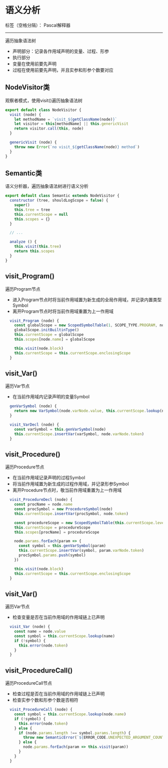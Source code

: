 # 语义分析

标签（空格分隔）： Pascal解释器

---

遍历抽象语法树

* 声明部分：记录各作用域声明的变量、过程、形参
* 执行部分
 * 变量在使用前要先声明
 * 过程在使用前要先声明，并且实参和形参个数要对应

## NodeVisitor类

观察者模式，使用visit()遍历抽象语法树

```javascript
export default class NodeVisitor {
  visit (node) {
    let methodName = `visit_${getClassName(node)}`
    let visitor = this[methodName] || this.genericVisit
    return visitor.call(this, node)
  }

  genericVisit (node) {
    throw new Error(`no visit_${getClassName(node)} method`)
  }
}
```

## Semantic类

语义分析器，遍历抽象语法树进行语义分析

```javascript
export default class Semantic extends NodeVisitor {
  constructor (tree, shouldLogScope = false) {
    super()
    this.tree = tree
    this.currentScope = null
    this.scopes = {}
  }

  // ...

  analyze () {
    this.visit(this.tree)
    return this.scopes
  }
}
```

## visit_Program()

遍历Program节点

* 进入Program节点时将当前作用域置为新生成的全局作用域，并记录内置类型Symbol
* 离开Program节点时将当前作用域重置为上一作用域

```javascript
  visit_Program (node) {
    const globalScope = new ScopedSymbolTable(1, SCOPE_TYPE.PROGRAM, node.name, this.currentScope)
    globalScope.initBuiltinType()
    this.currentScope = globalScope
    this.scopes[node.name] = globalScope

    this.visit(node.block)
    this.currentScope = this.currentScope.enclosingScope
  }
```

## visit_Var()

遍历Var节点

* 在当前作用域内记录声明的变量Symbol

```javascript
  genVarSymbol (node) {
    return new VarSymbol(node.varNode.value, this.currentScope.lookup(node.typeNode.value))
  }

  visit_VarDecl (node) {
    const varSymbol = this.genVarSymbol(node)
    this.currentScope.insertVar(varSymbol, node.varNode.token)
  }
```

## visit_Procedure()

遍历Procedure节点

* 在当前作用域记录声明的过程Symbol
* 将当前作用域置为新生成的过程作用域，并记录形参Symbol
* 离开Procedure节点时，敬当前作用域重置为上一作用域

```javascript
  visit_ProcedureDecl (node) {
    const procName = node.name
    const procSymbol = new ProcedureSymbol(node)
    this.currentScope.insertVar(procSymbol, node.token)

    const procedureScope = new ScopedSymbolTable(this.currentScope.level + 1, SCOPE_TYPE.PROCEDURE, procName, this.currentScope)
    this.currentScope = procedureScope
    this.scopes[procName] = procedureScope

    node.params.forEach(param => {
      const symbol = this.genVarSymbol(param)
      this.currentScope.insertVar(symbol, param.varNode.token)
      procSymbol.params.push(symbol)
    })

    this.visit(node.block)
    this.currentScope = this.currentScope.enclosingScope
  }
```

## visit_Var()

遍历Var节点

* 检查变量是否在当前作用域的作用域链上已声明

```javascript
  visit_Var (node) {
    const name = node.value
    const symbol = this.currentScope.lookup(name)
    if (!symbol) {
      this.error(node.token)
    }
  }
```

## visit_ProcedureCall()

遍历ProcedureCall节点

* 检查过程是否在当前作用域的作用域链上已声明
* 检查实参个数和形参个数是否相符

```javascript
  visit_ProcedureCall (node) {
    const symbol = this.currentScope.lookup(node.name)
    if (!symbol) {
      this.error(node.token)
    } else {
      if (node.params.length !== symbol.params.length) {
        throw new SemanticError(`${ERROR_CODE.UNEXPECTED_ARGUMENT_COUNT} -> ${node.token}`)
      } else {
        node.params.forEach(param => this.visit(param))
      }
    }
  }
```

